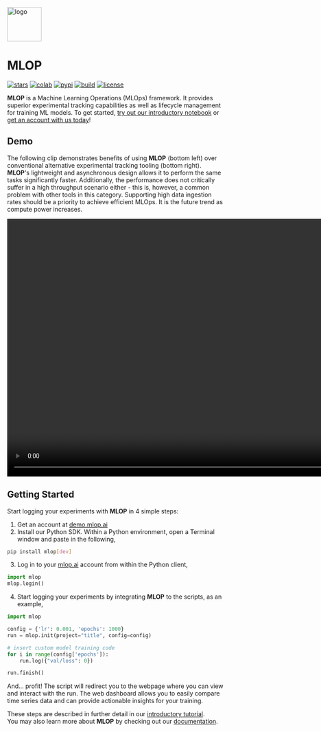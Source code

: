 <img src="https://github.com/mlop-ai/mlop/raw/refs/heads/main/docs/static/img/logo.svg?sanitize=true" alt="logo" height="80">

<div class="markdown-google-sans">
  <h1><strong>MLOP</strong></h1>
</div>

[![stars](https://img.shields.io/github/stars/mlop-ai/mlop)](https://github.com/mlop-ai/mlop/stargazers)
[![colab](https://colab.research.google.com/assets/colab-badge.svg)](https://colab.research.google.com/github/mlop-ai/mlop/blob/main/examples/intro.ipynb)
[![pypi](https://img.shields.io/pypi/v/mlop)](https://pypi.org/project/mlop/)
[![build](https://img.shields.io/github/actions/workflow/status/mlop-ai/mlop/mlop.yml)](https://github.com/mlop-ai/mlop/actions/workflows/mlop.yml)
[![license](https://img.shields.io/github/license/mlop-ai/mlop)](https://github.com/mlop-ai/mlop/blob/main/LICENSE)

**MLOP** is a Machine Learning Operations (MLOps) framework. It provides superior experimental tracking capabilities as well as lifecycle management for training ML models. To get started, [try out our introductory notebook](https://colab.research.google.com/github/mlop-ai/mlop/blob/main/examples/intro.ipynb) or [get an account with us today](https://demo.mlop.ai/auth/sign-up)!

## Demo

The following clip demonstrates benefits of using **MLOP** (bottom left) over conventional alternative experimental tracking tooling (bottom right). **MLOP**'s lightweight and asynchronous design allows it to perform the same tasks significantly faster. Additionally, the performance does not critically suffer in a high throughput scenario either - this is, however, a common problem with other tools in this category. Supporting high data ingestion rates should be a priority to achieve efficient MLOps. It is the future trend as compute power increases.

<video loop src='https://github.com/user-attachments/assets/efd9720e-6128-4278-85ec-ee6139a851af' alt="demo" width="1200" style="display: block; margin: auto;"></video>

## Getting Started

Start logging your experiments with **MLOP** in 4 simple steps:

1. Get an account at [demo.mlop.ai](https://demo.mlop.ai/auth/sign-up)
2. Install our Python SDK. Within a Python environment, open a Terminal window and paste in the following,
```bash
pip install mlop[dev]
```
3. Log in to your [mlop.ai](https://demo.mlop.ai/o) account from within the Python client,
```python
import mlop
mlop.login()
```
4. Start logging your experiments by integrating **MLOP** to the scripts, as an example,
```python
import mlop

config = {'lr': 0.001, 'epochs': 1000}
run = mlop.init(project="title", config=config)

# insert custom model training code
for i in range(config['epochs']):
    run.log({"val/loss": 0})

run.finish()
```
And... profit! The script will redirect you to the webpage where you can view and interact with the run. The web dashboard allows you to easily compare time series data and can provide actionable insights for your training.

These steps are described in further detail in our [introductory tutorial](https://colab.research.google.com/github/mlop-ai/mlop/blob/main/examples/intro.ipynb).  
You may also learn more about **MLOP** by checking out our [documentation](https://mlop-ai.github.io/docs/).
